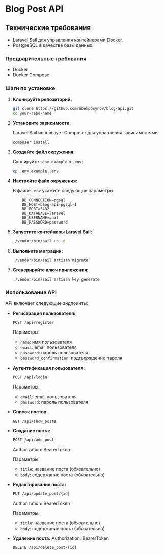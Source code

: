 # Blog Post API

## Технические требования

- Laravel Sail для управления контейнерами Docker.
- PostgreSQL в качестве базы данных.

### Предварительные требования

- Docker
- Docker Compose

### Шаги по установке

1. **Клонируйте репозиторий:**

    ```sh
    git clone https://github.com/nbekposynov/blog-api.git
    cd your-repo-name
    ```

2. **Установите зависимости:**

    Laravel Sail использует Composer для управления зависимостями. 

    ```sh
    composer install
    ```

3. **Создайте файл окружения:**

    Скопируйте `.env.example` в `.env`:

    ```sh
    cp .env.example .env
    ```

4. **Настройте файл окружения:**

    В файле `.env` укажите следующие параметры:

    ```env
        DB_CONNECTION=pgsql
        DB_HOST=blog-api-pgsql-1
        DB_PORT=5432
        DB_DATABASE=laravel
        DB_USERNAME=sail
        DB_PASSWORD=password
    ```

5. **Запустите контейнеры Laravel Sail:**

    ```sh
    ./vendor/bin/sail up -d
    ```

6. **Выполните миграции:**

    ```sh
    ./vendor/bin/sail artisan migrate
    ```

7. **Сгенерируйте ключ приложения:**

    ```sh
    ./vendor/bin/sail artisan key:generate
    ```

### Использование API

API включает следующие эндпоинты:

- **Регистрация пользователя:**

    ```http
    POST /api/register
    ```

    Параметры:
    - `name`: имя пользователя
    - `email`: email пользователя
    - `password`: пароль пользователя
    - `password_confirmation`: подтверждение пароля

- **Аутентификация пользователя:**

    ```http
    POST /api/login
    ```
    Параметры:
    - `email`: email пользователя
    - `password`: пароль пользователя

- **Список постов:**

    ```http
    GET /api/show_posts
    ```

- **Создание поста:**

    ```http
    POST /api/add_post
    ```
    Authorization: BearerToken

  Параметры:
    - `title`: название поста (обязательно)
    - `body`: содержание поста (обязательно)
      

- **Редактирование поста:**

    ```http
    PUT /api/update_post/{id}
    ```
    Authorization: BearerToken

    Параметры:
    - `title`: название поста (обязательно)
    - `body`: содержание поста (обязательно)

- **Удаление поста:**
    Authorization: BearerToken
    ```http
    DELETE /api/delete_post/{id}
    ```
